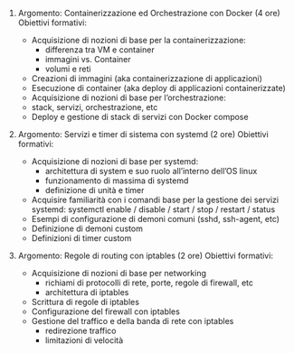 
1. Argomento: Containerizzazione ed Orchestrazione con Docker (4 ore)
Obiettivi formativi:
    - Acquisizione di nozioni di base per la containerizzazione: 
        + differenza tra VM e container
        + immagini vs. Container
        + volumi e reti
    - Creazioni di immagini (aka containerizzazione di applicazioni)
    - Esecuzione di container (aka deploy di applicazioni containerizzate)
    - Acquisizione di nozioni di base per l’orchestrazione:
    + stack, servizi, orchestrazione, etc
    - Deploy e gestione di stack di servizi con Docker compose

2. Argomento: Servizi e timer di sistema con systemd (2 ore)
Obiettivi formativi:
    - Acquisizione di nozioni di base per systemd:
        + architettura di system e suo ruolo all’interno dell’OS linux
        + funzionamento di massima di systemd
        + definizione di unità e timer
    - Acquisire familiarità con i comandi base per la gestione dei servizi systemd: systemctl enable / disable / start / stop / restart / status
    - Esempi di configurazione di demoni comuni (sshd, ssh-agent, etc)
    - Definizione di demoni custom
    - Definizioni di timer custom

3. Argomento: Regole di routing con iptables (2 ore)
Obiettivi formativi:
    - Acquisizione di nozioni di base per networking
        + richiami di protocolli di rete, porte, regole di firewall, etc
        + architettura di iptables
    - Scrittura di regole di iptables
    - Configurazione del firewall con iptables
    - Gestione del traffico e della banda di rete con iptables
        + redirezione traffico
        + limitazioni di velocità
